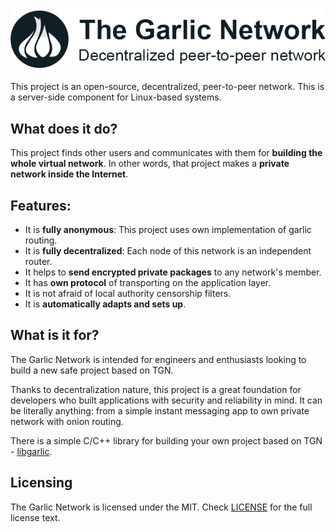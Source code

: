 <p align="center">
<img src="https://github.com/mrrva/media/blob/master/github_logo.png">
</p>

This project is an open-source, decentralized, peer-to-peer network. This is a server-side component for Linux-based systems.

## What does it do?
This project finds other users and communicates with them for **building the whole virtual network**. In other words, that project makes a **private network inside the Internet**.

## Features:
- It is **fully anonymous**: This project uses own implementation of garlic routing.
- It is **fully decentralized**: Each node of this network is an independent router.
- It helps to **send encrypted private packages** to any network's member.
- It has **own protocol** of transporting on the application layer.
- It is not afraid of local authority censorship filters.
- It is **automatically adapts and sets up**.

## What is it for?
The Garlic Network is intended for engineers and enthusiasts looking to build a new safe project based on TGN.

Thanks to decentralization nature, this project is a great foundation for developers who built applications with security and reliability in mind. It can be literally anything: from a simple instant messaging app to own private network with onion routing.

There is a simple C/C++ library for building your own project based on TGN - [libgarlic](https://github.com/The-Garlic-Network/libgarlic).


## Licensing
The Garlic Network is licensed under the MIT. Check
[LICENSE](https://github.com/The-Garlic-Network/The-Garlic-Network/blob/master/LICENSE) for the full
license text.

